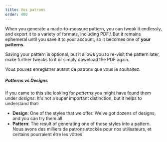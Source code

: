 ```yaml
---
title: Vos patrons
order: 400
---
```


When you generate a made-to-measure pattern, you can tweak it endlessly, and export it to a variety of formats, including PDF.\ But it remains ephemeral until you save it to your account, so it becomes one of **your patterns**.

Saving your pattern is optional, but it allows you to re-visit the pattern later, make further tweaks to it or simply download the PDF again.

Vous pouvez enregistrer autant de patrons que vous le souhaitez.

<Tip>

##### Patterns vs Designs

If you came to this site looking for _patterns_ you might have found them under _designs_.
It's not a super important distinction, but it helps to understand that:

- **Design**: One of the styles that we offer. We've got dozens of designs, and you can try them all
- **Pattern**: The result of generating one of those styles into a pattern. Nous avons des milliers de patrons stockés pour nos utilisateurs, et certains pourraient être les vôtres

</Tip>
